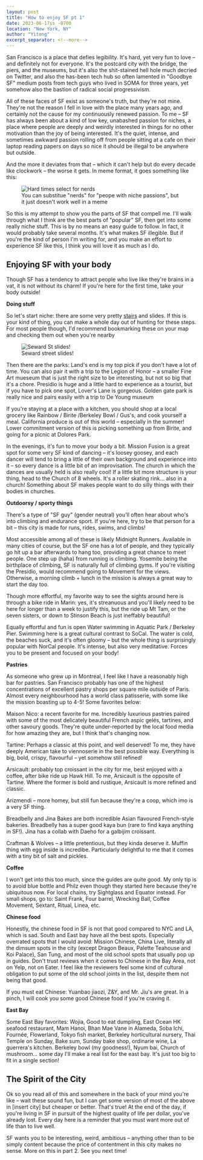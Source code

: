 ```yaml
---
layout: post
title: "How to enjoy SF pt 1"
date: 2023-06-17ss -0700
location: "New York, NY"
author: "Yitong"
excerpt_separator: <!--more-->
---
```


San Francisco is a place that defies legibility. It's hard, yet very fun to love – and definitely not for everyone.<!--more--> It's the postcard city with the bridge, the piers, and the museums, but it's also the shit-stained hell hole much decried on Twitter, and also the has-been tech hub so often lamented in "Goodbye SF" medium posts from tech guys who lived in SOMA for three years, yet somehow also the bastion of radical social progressivism.

All of these faces of SF exist as someone's truth, but they're not mine. They're not the reason I fell in love with the place many years ago, and certainly not the cause for my continuously renewed passion. To me – SF has always been about a kind of low key, unabashed passion for niches, a place where people are deeply and weirdly interested in things for no other motivation than the joy of being interested. It's the quiet, intense, and sometimes awkward passion rolling off from people sitting at a cafe on their laptop reading papers on days so nice it should be illegal to be anywhere but outside.

And the more it deviates from that – which it can't help but do every decade like clockwork – the worse it gets. In meme format, it goes something like this:

<figure>
  <img class="blogImage" src="/assets/blogImg/sf/hardtimes.jpg" alt="Hard times select for nerds">
  <figcaption>You can substitue "nerds" for "peope with niche passions", but it just doesn't work well in a meme</figcaption>
</figure>

So this is my attempt to show you the parts of SF that compell me. I'll walk through what I think are the best parts of "popular" SF, then get into some really niche stuff. This is by no means an easy guide to follow. In fact, it would probably take several months. It's what makes SF illegible. But if you're the kind of person I'm writing for, and you make an effort to experience SF like this, I think you will love it as much as I do. 

## Enjoying SF with your body
Though SF has a tendency to attract people who live like they're brains in a vat, it is not without its charm! If you're here for the first time, take your body outside!

**Doing stuff**

So let's start niche: there are some very pretty [stairs](https://sf.curbed.com/2020/5/19/21264034/best-urban-stairs-steps-sf-san-francisco) and slides. If this is your kind of thing, you can make a whole day out of hunting for these steps. For most people though, I'd recommend bookmarking these on your map and checking them out when you're nearby
<figure>
  <img class="blogImage" src="/assets/blogImg/sf/slides.jpg" alt="Seward St slides!">
  <figcaption>Seward street slides!</figcaption>
</figure>

Then there are the parks: Land's end is my top pick if you don't have a lot of time. You can also pair it with a trip to the Legion of Honor – a smaller Fine Art mueseum that is just the right size to be interesting, but not so big that it's a chore. Presidio is huge and a little hard to experience as a tourist, but if you have to pick one spot, Lover's Lane is gorgeous. Golden gate park is really nice and pairs easily with a trip to De Young museum

If you're staying at a place with a kitchen, you should shop at a local grocery like Rainbow / Birite /Berkeley Bowl / Gus's, and cook yourself a meal. California produce is out of this world – especially in the summer! Lower commitment version of this is picking something up from Birite, and going for a picnic at Dolores Park.

In the evenings, it's fun to move your body a bit. Mission Fusion is a great spot for some very SF kind of dancing – it's loosey goosey, and each dancer will tend to bring a little of their own background and experience into it – so every dance is a little bit of an improvisation. The church in which the dances are usually held is also really cool! If a little bit more structure is your thing, head to the Church of 8 wheels. It's a roller skating rink... also in a church! Something about SF makes people want to do silly things with their bodies in churches.

**Outdoorsy / sporty things**

There's a type of "SF guy" (gender neutral) you'll often hear about who's into climbing and endurance sport. If you're here, try to be that person for a bit – this city is made for runs, rides, swims, and climbs!

Most accessible among all of these is likely Midnight Runners. Available in many cities of course, but the SF one has a lot of people, and they typically go hit up a bar afterwards to hang too, providing a great chance to meet people. One step up (haha) from running is climbing. Yosemite being the birthplace of climbing, SF is naturally full of climbing gyms. If you're visiting the Presidio, would recommend going to Movement for the views. Otherwise, a morning climb + lunch in the mission is always a great way to start the day too.

Though more effortful, my favorite way to see the sights around here is through a bike ride in Marin: yes, it's streanuous and you'll likely need to be here for longer than a week to justify this, but the ride up Mt Tam, or the seven sisters, or down to Stinson Beach is just ineffably beautiful!

Equally effortful and fun is open Water swimming in Aquatic Park / Berkeley Pier. Swimming here is a great cultural contrast to SoCal. The water is cold, the beaches suck, and it's often gloomy – but the whole thing is surprisingly popular with NorCal people. It's intense, but also very meditative. Forces you to be present and focused on your body!

**Pastries**

As someone who grew up in Montreal, I feel like I have a reasonably high bar for pastries. San Francisco probably has one of the highest concentrations of excellent pastry shops per square mile outside of Paris. Almost every neighbourhood has a world class patisserie, with some like the mission boasting up to 4-5! Some favorites below: 

Maison Nico: a recent favorite for me. Incredibly luxurious pastries paired with some of the most delicately beautiful French aspic gelés, tartines, and other savoury goods. They're quite under-reported by the local food media for how amazing they are, but I think that's changing now.

Tartine: Perhaps a classic at this point, and well deserved! To me, they have deeply American take to viennoserie in the best possible way. Everything is big, bold, crispy, flavourful – yet somehow still refined!

Arsicault: probably top croissant in the city for me, best enjoyed with a coffee, after bike ride up Hawk Hill. To me, Arsicault is the opposite of Tartine. Where the former is bold and rustique, Arsicault is more refined and classic.

Arizmendi – more homey, but still fun because they're a coop, which imo is a very SF thing.

Breadbelly and Jina Bakes are both incredible Asian flavoured French-style bakeries. Breadbelly has a super good kaya bun (rare to find kaya anything in SF!). Jina has a collab with Daeho for a galbijim croissant.

Craftman & Wolves – a little pretentious, but they kinda deserve it. Muffin thing with egg inside is incredibe. Particularly delightful to me that it comes with a tiny bit of salt and pickles.

**Coffee**

I won't get into this too much, since the guides are quite good. My only tip is to avoid blue bottle and Philz even though they started here because they're ubiquitous now. For local chains, try Sightglass and Equator instead. For small shops, go to: Saint Frank, Four barrel, Wrecking Ball, Coffee Movement, Sextant, Ritual, Linea, etc.

**Chinese food**

Honestly, the chinese food in SF is not that good compared to NYC and LA, which is sad. South and East bay have all the best spots. Especially overrated spots that I would avoid: Mission Chinese, China Live, literally all the dimsum spots in the city (except Dragon Beaux, Palette Teahouse and Koi Palace), San Tung, and most of the old school spots that usually pop up in guides. Don't trust reviews when it comes to Chinese in the Bay Area, not on Yelp, not on Eater. I feel like the reviewers feel some kind of cultural obligation to put some of the old school joints in the list, despite them not being that good.

If you must eat Chinese: Yuanbao jiaozi, Z&Y, and Mr. Jiu's are great. In a pinch, I will cook you some good Chinese food if you're craving it.

**East Bay**

Some East Bay favorites: Wojia, Good to eat dumpling, East Ocean HK seafood restaurant, Mam Hanoi, Bhan Mae Vane in Alameda, Soba Ichi, Fournée, Flowerland, Tokyo fish market, Berkeley horticultural nursery, Thai Temple on Sunday, Bake sum, Sunday bake shop, ordinarie wine, La guerrera's kitchen. Berkeley bowl (my goodness!), Nyum bai, Church of mushroom... some day I'll make a real list for the east bay. It's just too big to fit in a single section!

## The Spirit of the City

Ok so you read all of this and somewhere in the back of your mind you're like – wait these sound fun, but I can get some version of most of the above in [insert city] but cheaper or better. That's true! At the end of the day, if you're living in SF in pursuit of the highest quality of life per dollar, you've already lost. Every day here is a reminder that you must want more out of life than to live well. 

SF wants you to be interesting, weird, ambitious – anything other than to be simply content because the price of contentment in this city makes no sense. More on this in part 2. See you next time!